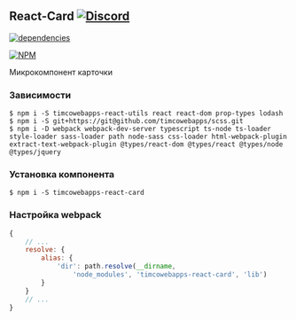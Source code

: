 ## React-Card [![Discord](https://discordapp.com/api/guilds/402238411639095297/widget.png)](https://discord.gg/vCMcgwQ)

[![dependencies](https://david-dm.org/timcowebapps/react-card.svg)](https://david-dm.org/timcowebapps/react-card)

[![NPM](https://nodei.co/npm/timcowebapps-react-card.png?downloads=true&downloadRank=true&stars=true)](https://nodei.co/npm/timcowebapps-react-card/)

Микрокомпонент карточки

### Зависимости

```console
$ npm i -S timcowebapps-react-utils react react-dom prop-types lodash
$ npm i -S git+https://git@github.com/timcowebapps/scss.git
$ npm i -D webpack webpack-dev-server typescript ts-node ts-loader style-loader sass-loader path node-sass css-loader html-webpack-plugin extract-text-webpack-plugin @types/react-dom @types/react @types/node @types/jquery
```

### Установка компонента

```console
$ npm i -S timcowebapps-react-card
```

### Настройка webpack

```js
{
	// ...
	resolve: {
		alias: {
			'dir': path.resolve(__dirname, 
				'node_modules', 'timcowebapps-react-card', 'lib')
		}
	}
	// ...
}
```
